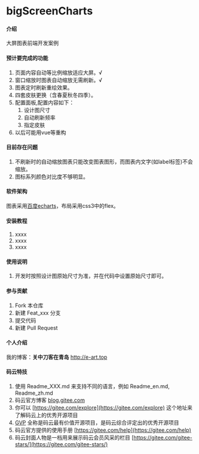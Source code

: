 # bigScreenCharts

#### 介绍
大屏图表前端开发案例

#### 预计要完成的功能
1. 页面内容自动等比例缩放适应大屏。√
2. 窗口缩放时图表自动缩放无需刷新。√
3. 图表定时刷新重绘效果。
4. 四套皮肤更换（含春夏秋冬四季）。
5. 配置面板,配置内容如下：
    1. 设计图尺寸
    2. 自动刷新频率
    3. 指定皮肤
6. 以后可能用vue等重构


#### 目前存在问题
1. 不刷新时的自动缩放图表只能改变图表图形，而图表内文字(如label标签)不会缩放。
2. 图标系列颜色对比度不够明显。

#### 软件架构
图表采用[百度echarts](http://echarts.baidu.com)，布局采用css3中的flex。

#### 安装教程

1. xxxx
2. xxxx
3. xxxx

#### 使用说明
1. 开发时按照设计图原始尺寸为准，并在代码中设置原始尺寸即可。
<!--尺寸用62.5%的HTML字号，即1rem=10px。-->

#### 参与贡献

1. Fork 本仓库
2. 新建 Feat_xxx 分支
3. 提交代码
4. 新建 Pull Request

#### 个人介绍
我的博客：**关中刀客在青岛** http://e-art.top

#### 码云特技

1. 使用 Readme\_XXX.md 来支持不同的语言，例如 Readme\_en.md, Readme\_zh.md
2. 码云官方博客 [blog.gitee.com](https://blog.gitee.com)
3. 你可以 [https://gitee.com/explore](https://gitee.com/explore) 这个地址来了解码云上的优秀开源项目
4. [GVP](https://gitee.com/gvp) 全称是码云最有价值开源项目，是码云综合评定出的优秀开源项目
5. 码云官方提供的使用手册 [https://gitee.com/help](https://gitee.com/help)
6. 码云封面人物是一档用来展示码云会员风采的栏目 [https://gitee.com/gitee-stars/](https://gitee.com/gitee-stars/)
